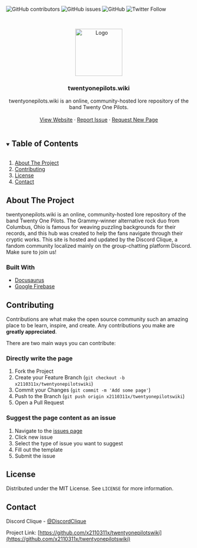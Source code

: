 <!--
*** Thanks for checking out the Best-README-Template. If you have a suggestion
*** that would make this better, please fork the repo and create a pull request
*** or simply open an issue with the tag "enhancement".
*** Thanks again! Now go create something AMAZING! :D
***
***
***
*** To avoid retyping too much info. Do a search and replace for the following:
*** github_username, repo_name, twitter_handle, email, project_title, project_description
-->

![GitHub contributors](https://img.shields.io/github/contributors/x2110311x/twentyonepilotswiki?style=for-the-badge)
![GitHub issues](https://img.shields.io/github/issues/x2110311x/twentyonepilotswiki?style=for-the-badge)
![GitHub](https://img.shields.io/github/license/x2110311x/twentyonepilotswiki?style=for-the-badge)
![Twitter Follow](https://img.shields.io/twitter/follow/discordclique?style=for-the-badge)


<!-- PROJECT LOGO -->
<br />
<p align="center">
  <a href="https://github.com/x2110311x/twentyonepilots">
    <img src="https://www.twentyonepilots.wiki/img/dragon-512x512.png" alt="Logo" width="128" height="128">
  </a>

  <h3 align="center">twentyonepilots.wiki</h3>

  <p align="center">
    twentyonepilots.wiki is an online, community-hosted lore repository of the band Twenty One Pilots.
    <br />
    <br />
    <a href="https://github.com/x2110311x/twentyonepilotswiki">View Website</a>
    ·
    <a href="https://github.com/x2110311x/twentyonepilotswiki/issues">Report Issue</a>
    ·
    <a href="https://github.com/x2110311x/twentyonepilotswiki/issues">Request New Page</a>
  </p>
</p>



<!-- TABLE OF CONTENTS -->
<details open="open">
  <summary><h2 style="display: inline-block">Table of Contents</h2></summary>
  <ol>
    <li><a href="#about-the-project">About The Project</a></li>
    <li><a href="#contributing">Contributing</a></li>
    <li><a href="#license">License</a></li>
    <li><a href="#contact">Contact</a></li>
  </ol>
</details>



<!-- ABOUT THE PROJECT -->
## About The Project

twentyonepilots.wiki is an online, community-hosted lore repository of the band Twenty One Pilots. The Grammy-winner alternative rock duo from Columbus, Ohio is famous for weaving puzzling backgrounds for their records, and this hub was created to help the fans navigate through their cryptic works. This site is hosted and updated by the Discord Clique, a fandom community localized mainly on the group-chatting platform Discord. Make sure to join us!

### Built With

* [Docusaurus](https://docusaurus.io/)
* [Google Firebase](https://firebase.google.com/)

<!-- CONTRIBUTING -->
## Contributing

Contributions are what make the open source community such an amazing place to be learn, inspire, and create. Any contributions you make are **greatly appreciated**.

There are two main ways you can contribute:

### Directly write the page

1. Fork the Project
2. Create your Feature Branch (`git checkout -b x2110311x/twentyonepilotswiki`)
3. Commit your Changes (`git commit -m 'Add some page'`)
4. Push to the Branch (`git push origin x2110311x/twentyonepilotswiki`)
5. Open a Pull Request

### Suggest the page content as an issue

1. Navigate to the [issues page](https://github.com/x2110311x/twentyonepilotswiki/issues)
2. Click new issue
3. Select the type of issue you want to suggest
4. Fill out the template
5. Submit the issue

<!-- LICENSE -->
## License

Distributed under the MIT License. See `LICENSE` for more information.



<!-- CONTACT -->
## Contact

Discord Clique - [@DiscordClique](https://twitter.com/discordclique)

Project Link: [https://github.com/x2110311x/twentyonepilotswiki](https://github.com/x2110311x/twentyonepilotswiki)

